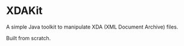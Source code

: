 # XDAKit

A simple Java toolkit to manipulate XDA (XML Document Archive) files.

Built from scratch.